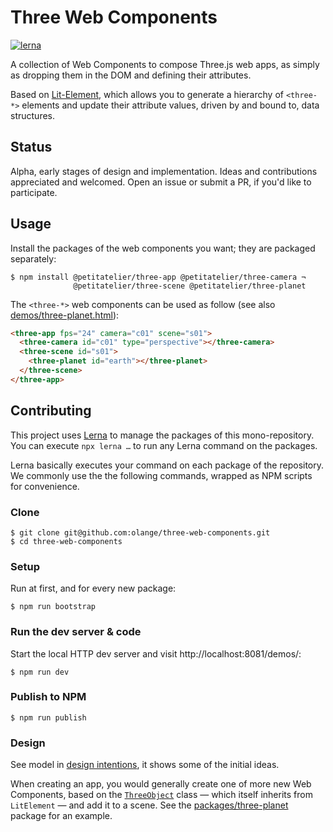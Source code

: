 # Three Web Components

[![lerna](https://img.shields.io/badge/maintained%20with-lerna-cc00ff.svg)](https://lernajs.io/)

A collection of Web Components to compose Three.js web apps, as simply as dropping them in the DOM and defining their attributes.

Based on [Lit-Element](https://lit-element.polymer-project.org), which allows you to generate a hierarchy of `<three-*>` elements and update their attribute values, driven by and bound to, data structures.

## Status

Alpha, early stages of design and implementation. Ideas and contributions appreciated and welcomed. Open an issue or submit a PR, if you'd like to participate.

## Usage

Install the packages of the web components you want; they are packaged separately:

```
$ npm install @petitatelier/three-app @petitatelier/three-camera ¬
              @petitatelier/three-scene @petitatelier/three-planet
```

The `<three-*>` web components can be used as follow (see also [demos/three-planet.html](demos/three-planet.html)):

```html
<three-app fps="24" camera="c01" scene="s01">
  <three-camera id="c01" type="perspective"></three-camera>
  <three-scene id="s01">
    <three-planet id="earth"></three-planet>
  </three-scene>
</three-app>
```

## Contributing

This project uses [Lerna](https://lernajs.io) to manage the packages of this mono-repository. You can execute `npx lerna …` to run any Lerna command on the packages.

Lerna basically executes your command on each package of the repository. We commonly use the the following commands, wrapped as NPM scripts for convenience.

### Clone

    $ git clone git@github.com:olange/three-web-components.git
    $ cd three-web-components

### Setup

Run at first, and for every new package:

    $ npm run bootstrap

### Run the dev server & code

Start the local HTTP dev server and visit http://localhost:8081/demos/:

    $ npm run dev

### Publish to NPM

    $ npm run publish

### Design

See model in [design intentions](DESIGN.md), it shows some of the initial ideas.

When creating an app, you would generally create one of more new Web Components, based on the [`ThreeObject`](packages/three-object/three-object.js) class — which itself inherits from `LitElement` — and add it to a scene. See the [packages/three-planet](packages/three-planet/three-planet.js) package for an example.